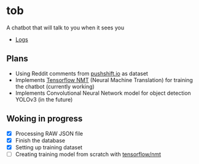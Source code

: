 # tob

A chatbot that will talk to you when it sees you

- [Logs](docs/Logs.md)

## Plans

- Using Reddit comments from [pushshift.io](https://files.pushshift.io/reddit/comments/) as dataset
- Implements [Tensorflow NMT](https://github.com/tensorflow/nmt) (Neural Machine Translation) for training the chatbot (currently working)
- Implements Convolutional Neural Network model for object detection YOLOv3 (in the future)

## Woking in progress

-   [x] Processing RAW JSON file
-   [x] Finish the database
-   [x] Setting up training dataset
-   [ ] Creating training model from scratch with [tensorflow/nmt](https://github.com/tensorflow/nmt)
